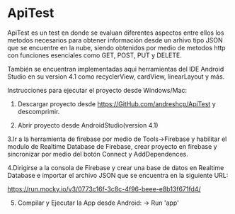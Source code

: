 # ApiTest
ApiTest es un test en donde se evaluan 
diferentes aspectos entre ellos los metodos 
necesarios para obtener información desde 
un arhivo tipo JSON que se encuentre en la
nube, siendo obtenidos por medio de metodos 
http con funciones esenciales como GET, POST,
PUT y DELETE.

También se encuentran implementadas aqui 
herramientas del IDE Android Studio en su
version 4.1 como recyclerView, cardView, 
linearLayout y más.

Instrucciones para ejecutar el proyecto desde
Windows/Mac:

1. Descargar proyecto desde  https://GitHub.com/andreshcp/ApiTest
y descomprimir.

2. Abrir proyecto desde AndroidStudio(version 4.1)

3.Ir a la herramienta de firebase por medio de Tools->Firebase y 
habilitar el modulo de Realtime Database de Firebase, crear proyecto 
en firebase y sincronizar por medio del botón Connect y AddDependences.

4.Dirigirse a la consola de Firebase y crear una base de datos en Realtime Database
e importar el archivo JSON que se encuentra en la siguiente URL: 

https://run.mocky.io/v3/0773c16f-3c8c-4f96-beee-e8b13f671fd4/

5. Compilar y Ejecutar la App desde Android:  -> Run 'app'
